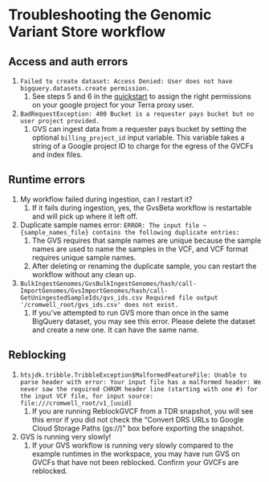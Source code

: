 # Troubleshooting the Genomic Variant Store workflow

## Access and auth errors
1. `Failed to create dataset: Access Denied: User does not have bigquery.datasets.create permission.`
   1. See steps 5 and 6 in the [quickstart](./gvs-quickstart.md) to assign the right permissions on your google project for your Terra proxy user.
2. `BadRequestException: 400 Bucket is a requester pays bucket but no user project provided.`
   1. GVS can ingest data from a requester pays bucket by setting the optional `billing_project_id` input variable. This variable takes a string of a Google project ID to charge for the egress of the GVCFs and index files.

## Runtime errors
1. My workflow failed during ingestion, can I restart it?
   1. If it fails during ingestion, yes, the GvsBeta workflow is restartable and will pick up where it left off.
2. Duplicate sample names error: `ERROR: The input file ~{sample_names_file} contains the following duplicate entries:`
   1. The GVS requires that sample names are unique because the sample names are used to name the samples in the VCF, and VCF format requires unique sample names. 
   2. After deleting or renaming the duplicate sample, you can restart the workflow without any clean up.
3. `BulkIngestGenomes/GvsBulkIngestGenomes/hash/call-ImportGenomes/GvsImportGenomes/hash/call-GetUningestedSampleIds/gvs_ids.csv Required file output '/cromwell_root/gvs_ids.csv' does not exist.`
   1. If you've attempted to run GVS more than once in the same BigQuery dataset, you may see this error. Please delete the dataset and create a new one. It can have the same name.  

## Reblocking
1. `htsjdk.tribble.TribbleException$MalformedFeatureFile: Unable to parse header with error: Your input file has a malformed header: We never saw the required CHROM header line (starting with one #) for the input VCF file, for input source: file:///cromwell_root/v1_[uuid]`
   1. If you are running ReblockGVCF from a TDR snapshot, you will see this error if you did not check the “Convert DRS URLs to Google Cloud Storage Paths (gs://)" box before exporting the snapshot.
2. GVS is running very slowly!
   1. If your GVS workflow is running very slowly compared to the example runtimes in the workspace, you may have run GVS on GVCFs that have not been reblocked. Confirm your GVCFs are reblocked.